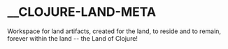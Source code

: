 # __CLOJURE-LAND-META
Workspace for land artifacts, created for the land, to reside and to remain, forever within the land -- the Land of Clojure!
